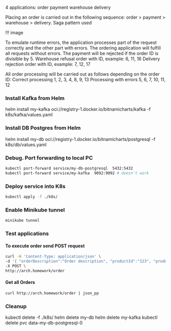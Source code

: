 4 applications:
order
payment
warehouse
delivery

Placing an order is carried out in the following sequence: order > payment > warehouse > delivery.
Saga pattern used

!!! image

To emulate runtime errors, the application processes part of the request correctly and the other part with errors.
The ordering application will fulfill all requests without errors.
The payment will be rejected if the order ID is divisible by 5.
Warehouse refusal order with ID, example: 6, 11, 16
Delivery rejection order with ID, example: 7, 12, 17

All order processing will be carried out as follows depending on the order ID:
Correct processing 1, 2, 3, 4, 8, 9, 13
Processing with errors 5, 6, 7, 10, 11, 12

### Install Kafka from Helm
helm install my-kafka oci://registry-1.docker.io/bitnamicharts/kafka -f k8s/kafka/values.yaml 

### Install DB Postgres from Helm
helm install my-db oci://registry-1.docker.io/bitnamicharts/postgresql -f k8s/db/values.yaml

### Debug. Port forwarding to local PC
```bash
kubectl port-forward service/my-db-postgresql  5432:5432
kubectl port-forward service/my-kafka  9092:9092 # doesn't work
```

### Deploy service into K8s
```bash
kubectl apply -f ./k8s/
```

### Enable Minikube tunnel
```bash
minikube tunnel
```

### Test applications
#### To execute order send POST request
```bash
curl -H 'Content-Type: application/json' \
-d '{ "orderDescription":"Order description", "productId":"123", "productPrice":"5.1", "productQuantity":"2.0", "deliveryAddress":"г.Москва, ул. Тверская, д.12"}' \
-X POST \
http://arch.homework/order
```

#### Get all Orders
```bash
curl http://arch.homework/order | json_pp
```

### Cleanup
kubectl delete -f ./k8s/
helm delete my-db
helm delete my-kafka
kubectl delete pvc data-my-db-postgresql-0